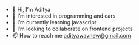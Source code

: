- 👋 Hi, I’m Aditya
- 👀 I’m interested in programming and cars
- 🌱 I’m currently learning javascript
- 💞️ I’m looking to collaborate on frontend projects
- 📫 How to reach me adityawavnew@gmail.com

<!---
adityawav/adityawav is a ✨ special ✨ repository because its `README.md` (this file) appears on your GitHub profile.
You can click the Preview link to take a look at your changes.
--->
